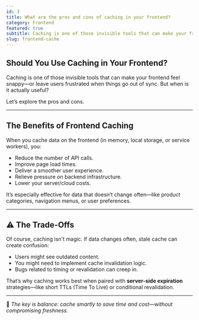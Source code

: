 ```yaml
---
id: 3
title: What are the pros and cons of caching in your frontend?
category: Frontend
featured: true
subtitle: Caching is one of those invisible tools that can make your frontend feel snappy—or leave
slug: frontend-cache
---
```


## Should You Use Caching in Your Frontend?

Caching is one of those invisible tools that can make your frontend feel snappy—or leave users frustrated when things go out of sync. But when is it actually useful?

Let’s explore the pros and cons.

---

## The Benefits of Frontend Caching

When you cache data on the frontend (in memory, local storage, or service workers), you:

- Reduce the number of API calls.
- Improve page load times.
- Deliver a smoother user experience.
- Relieve pressure on backend infrastructure.
- Lower your server/cloud costs.

It’s especially effective for data that doesn’t change often—like product categories, navigation menus, or user preferences.

---

## ⚠️ The Trade-Offs

Of course, caching isn't magic. If data changes often, stale cache can create confusion:

- Users might see outdated content.
- You might need to implement cache invalidation logic.
- Bugs related to timing or revalidation can creep in.

That’s why caching works best when paired with **server-side expiration** strategies—like short TTLs (Time To Live) or conditional revalidation.

---

📌 *The key is balance: cache smartly to save time and cost—without compromising freshness.*
